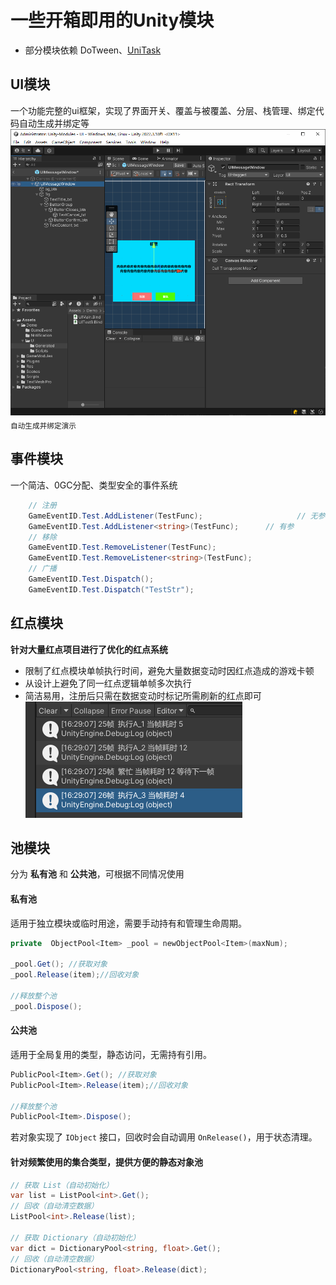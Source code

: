 # 一些开箱即用的Unity模块
- 部分模块依赖 DoTween、[UniTask](https://github.com/Cysharp/UniTask)

## UI模块
一个功能完整的ui框架，实现了界面开关、覆盖与被覆盖、分层、栈管理、绑定代码自动生成并绑定等
<img src="ReadmeImg/Bind.gif" width="600"/><br>
<sub>自动生成并绑定演示</sub>

## 事件模块

一个简洁、0GC分配、类型安全的事件系统

```c#
    // 注册
    GameEventID.Test.AddListener(TestFunc);						// 无参
    GameEventID.Test.AddListener<string>(TestFunc);		 // 有参
    // 移除
    GameEventID.Test.RemoveListener(TestFunc);
    GameEventID.Test.RemoveListener<string>(TestFunc);
    // 广播
    GameEventID.Test.Dispatch();
	GameEventID.Test.Dispatch("TestStr");
```

## 红点模块

**针对大量红点项目进行了优化的红点系统**

- 限制了红点模块单帧执行时间，避免大量数据变动时因红点造成的游戏卡顿
- 从设计上避免了同一红点逻辑单帧多次执行
- 简洁易用，注册后只需在数据变动时标记所需刷新的红点即可
![](ReadmeImg\Notification.png)



##  池模块

分为 **私有池** 和 **公共池**，可根据不同情况使用

#### 私有池

适用于独立模块或临时用途，需要手动持有和管理生命周期。

```c#
private  ObjectPool<Item> _pool = newObjectPool<Item>(maxNum);

_pool.Get(); //获取对象
_pool.Release(item);//回收对象

//释放整个池
_pool.Dispose();
```

#### 公共池

适用于全局复用的类型，静态访问，无需持有引用。

```c#
PublicPool<Item>.Get(); //获取对象
PublicPool<Item>.Release(item);//回收对象

//释放整个池
PublicPool<Item>.Dispose();
```

 若对象实现了 `IObject` 接口，回收时会自动调用 `OnRelease()`，用于状态清理。

#### 针对频繁使用的集合类型，提供方便的静态对象池

```csharp
// 获取 List（自动初始化）
var list = ListPool<int>.Get();
// 回收（自动清空数据）
ListPool<int>.Release(list);

// 获取 Dictionary（自动初始化）
var dict = DictionaryPool<string, float>.Get();
// 回收（自动清空数据）
DictionaryPool<string, float>.Release(dict);
```
